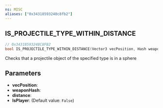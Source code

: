 ```yaml
---
ns: MISC
aliases: ["0x34318593248c8fb2"]
---
```

## IS_PROJECTILE_TYPE_WITHIN_DISTANCE

```c
// 0x34318593248C8FB2
bool IS_PROJECTILE_TYPE_WITHIN_DISTANCE(Vector3 vecPosition, Hash weaponHash, float distance, bool IsPlayer);
```

Checks that a projectile object of the specified type is in a sphere


## Parameters
* **vecPosition**: 
* **weaponHash**: 
* **distance**: 
* **IsPlayer**: (Default value: `False`)
